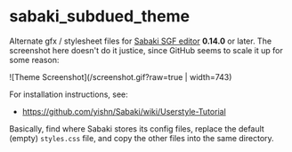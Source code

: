 # sabaki_subdued_theme

Alternate gfx / stylesheet files for [Sabaki SGF editor](https://github.com/yishn/Sabaki) **0.14.0** or later. The screenshot here doesn't do it justice, since GitHub seems to scale it up for some reason:

![Theme Screenshot](/screenshot.gif?raw=true | width=743)

For installation instructions, see:

* https://github.com/yishn/Sabaki/wiki/Userstyle-Tutorial

Basically, find where Sabaki stores its config files, replace the default (empty) `styles.css` file, and copy the other files into the same directory.

